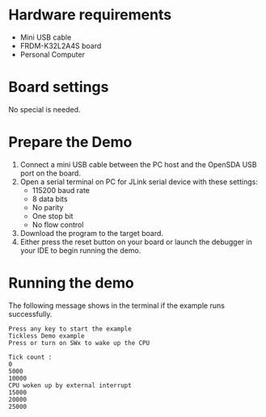 Hardware requirements
=====================
- Mini USB cable
- FRDM-K32L2A4S board
- Personal Computer

Board settings
==============
No special is needed.

Prepare the Demo
================
1. Connect a mini USB cable between the PC host and the OpenSDA USB port on the board.
2. Open a serial terminal on PC for JLink serial device with these settings:
   - 115200 baud rate
   - 8 data bits
   - No parity
   - One stop bit
   - No flow control
3. Download the program to the target board.
4. Either press the reset button on your board or launch the debugger in your IDE to begin running
   the demo.

Running the demo
================
The following message shows in the terminal if the example runs successfully.

~~~~~~~~~~~~~~~~~~~~~~~~~~~~
Press any key to start the example
Tickless Demo example
Press or turn on SWx to wake up the CPU

Tick count :
0
5000
10000
CPU woken up by external interrupt
15000
20000
25000
~~~~~~~~~~~~~~~~~~~~~~~~~~~~